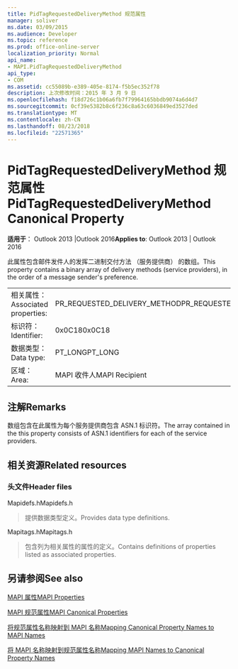 ```yaml
---
title: PidTagRequestedDeliveryMethod 规范属性
manager: soliver
ms.date: 03/09/2015
ms.audience: Developer
ms.topic: reference
ms.prod: office-online-server
localization_priority: Normal
api_name:
- MAPI.PidTagRequestedDeliveryMethod
api_type:
- COM
ms.assetid: cc55089b-e389-405e-8174-f5b5ec352f78
description: 上次修改时间：2015 年 3 月 9 日
ms.openlocfilehash: f18d726c1b06a6fb7f79964165bbdb9074a6d4d7
ms.sourcegitcommit: 0cf39e5382b8c6f236c8a63c6036849ed3527ded
ms.translationtype: MT
ms.contentlocale: zh-CN
ms.lasthandoff: 08/23/2018
ms.locfileid: "22571365"
---
```

# <a name="pidtagrequesteddeliverymethod-canonical-property"></a><span data-ttu-id="4d37d-103">PidTagRequestedDeliveryMethod 规范属性</span><span class="sxs-lookup"><span data-stu-id="4d37d-103">PidTagRequestedDeliveryMethod Canonical Property</span></span>

  
  
<span data-ttu-id="4d37d-104">**适用于**： Outlook 2013 |Outlook 2016</span><span class="sxs-lookup"><span data-stu-id="4d37d-104">**Applies to**: Outlook 2013 | Outlook 2016</span></span> 
  
<span data-ttu-id="4d37d-105">此属性包含邮件发件人的发挥二进制交付方法 （服务提供商） 的数组。</span><span class="sxs-lookup"><span data-stu-id="4d37d-105">This property contains a binary array of delivery methods (service providers), in the order of a message sender's preference.</span></span>
  
|||
|:-----|:-----|
|<span data-ttu-id="4d37d-106">相关属性：</span><span class="sxs-lookup"><span data-stu-id="4d37d-106">Associated properties:</span></span>  <br/> |<span data-ttu-id="4d37d-107">PR_REQUESTED_DELIVERY_METHOD</span><span class="sxs-lookup"><span data-stu-id="4d37d-107">PR_REQUESTED_DELIVERY_METHOD</span></span>  <br/> |
|<span data-ttu-id="4d37d-108">标识符：</span><span class="sxs-lookup"><span data-stu-id="4d37d-108">Identifier:</span></span>  <br/> |<span data-ttu-id="4d37d-109">0x0C18</span><span class="sxs-lookup"><span data-stu-id="4d37d-109">0x0C18</span></span>  <br/> |
|<span data-ttu-id="4d37d-110">数据类型：</span><span class="sxs-lookup"><span data-stu-id="4d37d-110">Data type:</span></span>  <br/> |<span data-ttu-id="4d37d-111">PT_LONG</span><span class="sxs-lookup"><span data-stu-id="4d37d-111">PT_LONG</span></span>  <br/> |
|<span data-ttu-id="4d37d-112">区域：</span><span class="sxs-lookup"><span data-stu-id="4d37d-112">Area:</span></span>  <br/> |<span data-ttu-id="4d37d-113">MAPI 收件人</span><span class="sxs-lookup"><span data-stu-id="4d37d-113">MAPI Recipient</span></span>  <br/> |
   
## <a name="remarks"></a><span data-ttu-id="4d37d-114">注解</span><span class="sxs-lookup"><span data-stu-id="4d37d-114">Remarks</span></span>

<span data-ttu-id="4d37d-115">数组包含在此属性为每个服务提供商包含 ASN.1 标识符。</span><span class="sxs-lookup"><span data-stu-id="4d37d-115">The array contained in the this property consists of ASN.1 identifiers for each of the service providers.</span></span>
  
## <a name="related-resources"></a><span data-ttu-id="4d37d-116">相关资源</span><span class="sxs-lookup"><span data-stu-id="4d37d-116">Related resources</span></span>

### <a name="header-files"></a><span data-ttu-id="4d37d-117">头文件</span><span class="sxs-lookup"><span data-stu-id="4d37d-117">Header files</span></span>

<span data-ttu-id="4d37d-118">Mapidefs.h</span><span class="sxs-lookup"><span data-stu-id="4d37d-118">Mapidefs.h</span></span>
  
> <span data-ttu-id="4d37d-119">提供数据类型定义。</span><span class="sxs-lookup"><span data-stu-id="4d37d-119">Provides data type definitions.</span></span>
    
<span data-ttu-id="4d37d-120">Mapitags.h</span><span class="sxs-lookup"><span data-stu-id="4d37d-120">Mapitags.h</span></span>
  
> <span data-ttu-id="4d37d-121">包含列为相关属性的属性的定义。</span><span class="sxs-lookup"><span data-stu-id="4d37d-121">Contains definitions of properties listed as associated properties.</span></span>
    
## <a name="see-also"></a><span data-ttu-id="4d37d-122">另请参阅</span><span class="sxs-lookup"><span data-stu-id="4d37d-122">See also</span></span>



[<span data-ttu-id="4d37d-123">MAPI 属性</span><span class="sxs-lookup"><span data-stu-id="4d37d-123">MAPI Properties</span></span>](mapi-properties.md)
  
[<span data-ttu-id="4d37d-124">MAPI 规范属性</span><span class="sxs-lookup"><span data-stu-id="4d37d-124">MAPI Canonical Properties</span></span>](mapi-canonical-properties.md)
  
[<span data-ttu-id="4d37d-125">将规范属性名称映射到 MAPI 名称</span><span class="sxs-lookup"><span data-stu-id="4d37d-125">Mapping Canonical Property Names to MAPI Names</span></span>](mapping-canonical-property-names-to-mapi-names.md)
  
[<span data-ttu-id="4d37d-126">将 MAPI 名称映射到规范属性名称</span><span class="sxs-lookup"><span data-stu-id="4d37d-126">Mapping MAPI Names to Canonical Property Names</span></span>](mapping-mapi-names-to-canonical-property-names.md)

